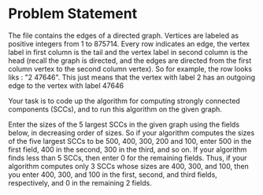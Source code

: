 # Problem Statement

The file contains the edges of a directed graph. Vertices are labeled as positive integers from 1 to 875714. 
Every row indicates an edge, the vertex label in first column is the tail and the vertex label in second column 
is the head (recall the graph is directed, and the edges are directed from the first column vertex to the second 
column vertex). So for example, the  row looks liks : "2 47646". This just means that the vertex with label 2 has 
an outgoing edge to the vertex with label 47646

Your task is to code up the algorithm for computing strongly connected components (SCCs), 
and to run this algorithm on the given graph.

Enter the sizes of the 5 largest SCCs in the given graph using the fields below, in decreasing order of sizes. 
So if your algorithm computes the sizes of the five largest SCCs to be 500, 400, 300, 200 and 100, enter 500 in 
the first field, 400 in the second, 300 in the third, and so on. If your algorithm finds less than 5 SCCs, then 
enter 0 for the remaining fields. Thus, if your algorithm computes only 3 SCCs whose sizes are 400, 300, and 100, 
then you enter 400, 300, and 100 in the first, second, and third fields, respectively, and 0 in the remaining 2 fields.
